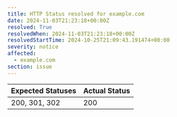 ```yaml
---
title: HTTP Status resolved for example.com
date: 2024-11-03T21:23:18+00:00Z
resolved: True
resolvedWhen: 2024-11-03T21:23:18+00:00Z
resolvedStartTime: 2024-10-25T21:09:43.191474+00:00
severity: notice
affected:
  - example.com
section: issue
---
```


| Expected Statuses | Actual Status  |
|-------------------|----------------|
| 200, 301, 302 | 200 |

